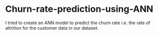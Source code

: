 # Churn-rate-prediction-using-ANN
I tried to create an ANN model to predict the churn rate i.e. the rate of attrition for the customer data in our dataset.
